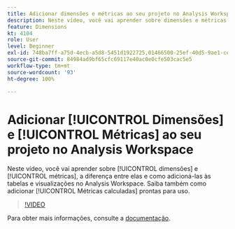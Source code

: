 ```yaml
---
title: Adicionar dimensões e métricas ao seu projeto no Analysis Workspace
description: Neste vídeo, você vai aprender sobre dimensões e métricas, a diferença entre elas e como adicioná-las às tabelas e visualizações no Analysis Workspace. Saiba também como adicionar métricas calculadas prontas para uso.
feature: Dimensions
kt: 4104
role: User
level: Beginner
exl-id: 748ba7ff-a75d-4ecb-a5d8-5451d1922725,01466500-25ef-40d5-9ae1-ce1e0e92b0b5
source-git-commit: 84984ad9bf65cfc69117e40ac0e0cfe503cac5e5
workflow-type: tm+mt
source-wordcount: '93'
ht-degree: 100%

---
```


# Adicionar [!UICONTROL Dimensões] e [!UICONTROL Métricas] ao seu projeto no Analysis Workspace

Neste vídeo, você vai aprender sobre [!UICONTROL dimensões] e [!UICONTROL métricas], a diferença entre elas e como adicioná-las às tabelas e visualizações no Analysis Workspace. Saiba também como adicionar [!UICONTROL Métricas calculadas] prontas para uso.

>[!VIDEO](https://video.tv.adobe.com/v/30606/?quality=12&learn=on)

Para obter mais informações, consulte a [documentação](https://experienceleague.adobe.com/docs/analytics/analyze/analysis-workspace/components/analysis-workspace-components.html?lang=pt-BR).
